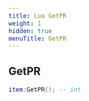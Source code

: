 ```yaml
---
title: Lua GetPR
weight: 1
hidden: true
menuTitle: GetPR
---
```

## GetPR
```lua
item:GetPR(); -- int
```